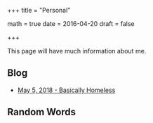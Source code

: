 +++
title = "Personal"

math = true
date = 2016-04-20
draft = false

+++

This page will have much information about me. 

## Blog

- [May 5, 2018 - Basically Homeless ](/post/blog_2018_05_10)


## Random Words
